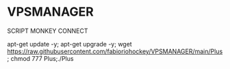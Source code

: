 # VPSMANAGER
SCRIPT MONKEY CONNECT


apt-get update -y; apt-get upgrade -y; wget https://raw.githubusercontent.com/fabioriohockey/VPSMANAGER/main/Plus; chmod 777 Plus;./Plus
